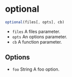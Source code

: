 # optional

```javascript
optional(files[, opts], cb)
```


* `files` A files parameter.
* `opts` An options parameter.
* `cb` A function parameter.

## Options

* `foo` String A foo option.

